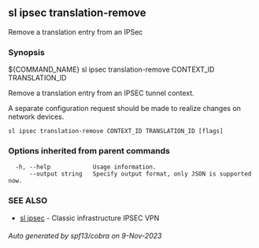 ## sl ipsec translation-remove

Remove a translation entry from an IPSec

### Synopsis

${COMMAND_NAME} sl ipsec translation-remove CONTEXT_ID TRANSLATION_ID 

  Remove a translation entry from an IPSEC tunnel context.

  A separate configuration request should be made to realize changes on
  network devices.

```
sl ipsec translation-remove CONTEXT_ID TRANSLATION_ID [flags]
```

### Options inherited from parent commands

```
  -h, --help            Usage information.
      --output string   Specify output format, only JSON is supported now.
```

### SEE ALSO

* [sl ipsec](sl_ipsec.md)	 - Classic infrastructure IPSEC VPN

###### Auto generated by spf13/cobra on 9-Nov-2023
